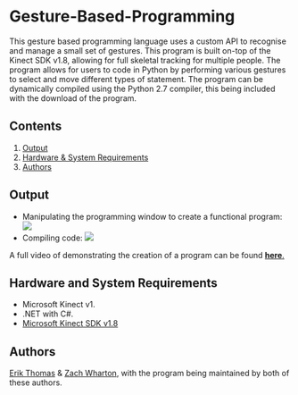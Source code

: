 # Gesture-Based-Programming
This gesture based programming language uses a custom API to recognise and manage a small set of gestures. This program is built on-top of the Kinect SDK v1.8, allowing for full skeletal tracking for multiple people. The program allows for users to code in Python by performing various gestures  to select and move different types of statement. The program can be dynamically compiled using the Python 2.7 compiler, this being included with the download of the program.

## Contents
1. [Output](#output)
2. [Hardware & System Requirements](#hardware-and-system-requirements)
3. [Authors](#authors)

## Output
- Manipulating the programming window to create a functional program: 
![](https://i.imgur.com/NNIjPy5.gif)
- Compiling code:
![](https://i.imgur.com/HTMvi38.gif)

A full video of demonstrating the creation of a program can be found [**here**.](https://www.youtube.com/watch?v=wBM3Pcgj4PU&feature=youtu.be)

## Hardware and System Requirements
 -  Microsoft Kinect v1.
 - .NET with C#.
 - [Microsoft Kinect SDK v1.8](https://www.microsoft.com/en-gb/download/details.aspx?id=40278)

## Authors
  [Erik Thomas](https://github.com/EThomas16) & [Zach Wharton](https://github.com/zwharton15), with the program being maintained by both of these authors.
